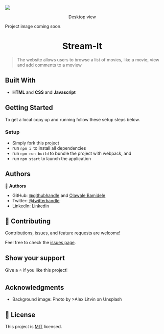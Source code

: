 ![](https://img.shields.io/badge/Microverse-blueviolet)

<p align="center">Desktop view</p>

Project image coming soon.

<h1 align="center"> Stream-It </h1>

> The website allows users to browse a list of movies, like a movie, view and add comments to a moview

## Built With

- **HTML** and **CSS** and **Javascript**

## Getting Started

To get a local copy up and running follow these setup steps below.

### Setup

- Simply fork this project
- run `npm i `to install all dependencies
- run `npm run build` to bundle the project with webpack, and
- run `npm start` to launch the application

## Authors

👤 **Authors**

- GitHub: [@githubhandle](https://github.com/Benmuiruri) and [Olawale Bamidele](https://github.com/olawalecoder)
- Twitter: [@twitterhandle](https://twitter.com/_optimize)
- LinkedIn: [LinkedIn](https://www.linkedin.com/in/benjamin-kiarie-180b66149/)

## 🤝 Contributing

Contributions, issues, and feature requests are welcome!

Feel free to check the [issues page](https://github.com/Benmuiruri/to-do-list/issues).

## Show your support

Give a ⭐️ if you like this project!

## Acknowledgments

- Background image: Photo by >Alex Litvin on Unsplash

## 📝 License

This project is [MIT](https://opensource.org/licenses/MIT) licensed.
